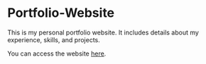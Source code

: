 # Portfolio-Website

This is my personal portfolio website. It includes details about my
experience, skills, and projects.

You can access the website [here](http://www.manideepreddy.com).
